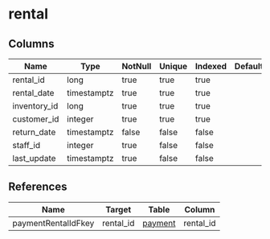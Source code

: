 <!-- Generated File -->
# rental

## Columns

| Name                         | Type               | NotNull| Unique | Indexed  | Default
|------------------------------|--------------------|--------|--------|----------|--------------------
| rental_id                    | long               | true   | true   | true     |
| rental_date                  | timestamptz        | true   | true   | true     |
| inventory_id                 | long               | true   | true   | true     |
| customer_id                  | integer            | true   | true   | true     |
| return_date                  | timestamptz        | false  | false  | false    |
| staff_id                     | integer            | true   | false  | false    |
| last_update                  | timestamptz        | true   | false  | false    |

## References

| Name                         | Target             | Table                                  | Column
|------------------------------|--------------------|----------------------------------------|--------------------
| paymentRentalIdFkey          | rental_id          | [payment](DatabaseTablePaymentRow)     | rental_id
